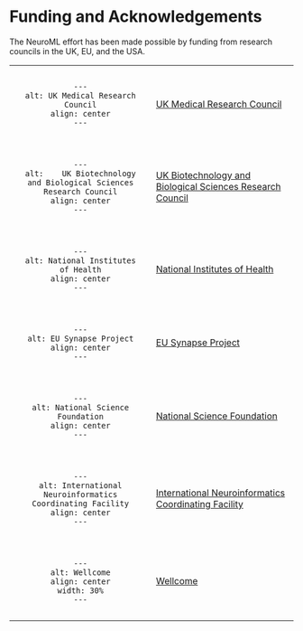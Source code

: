 # Funding and Acknowledgements

The NeuroML effort has been made possible by funding from research councils in the UK, EU, and the USA.


<center>
<table>
<tr>
<td style="width:50%; text-align:center; padding:1em">

```{image} ../images/Funders/mrc.jpg
---
alt: UK Medical Research Council
align: center
---
```
</td>
<td>

[UK Medical Research Council](http://www.mrc.ac.uk/)

</td>
</tr>
<tr>
<td style="width:50%; text-align:center; padding:1em">

```{image} ../images/Funders/bbsrc.gif
---
alt:    UK Biotechnology and Biological Sciences Research Council
align: center
---
```
</td>
<td>

[UK Biotechnology and Biological Sciences Research Council](http://www.bbsrc.ac.uk/)

</td>
</tr>
<tr>
<td style="width:50%; text-align:center; padding:1em">

```{image} ../images/Funders/nih.gif
---
alt: National Institutes of Health
align: center
---
```
</td>
<td>

[National Institutes of Health](http://www.nimh.nih.gov/)

</td>
</tr>
<tr>
<td style="width:50%; text-align:center; padding:1em">

```{image} ../images/Funders/EUS_200px.gif
---
alt: EU Synapse Project
align: center
---
```
</td>
<td>

[EU Synapse Project](http://www.eusynapse.mpg.de/)

</td>
</tr>
<tr>
<td style="width:50%; text-align:center; padding:1em">

```{image} ../images/Funders/nsf.gif
---
alt: National Science Foundation
align: center
---
```
</td>
<td>

[National Science Foundation](http://nsf.gov/)

</td>
</tr>
<tr>
<td style="width:50%; text-align:center; padding:1em">

```{image} ../images/Funders/incf.png
---
alt: International Neuroinformatics Coordinating Facility
align: center
---
```
</td>
<td>

[International Neuroinformatics Coordinating Facility](http://incf.org/)

</td>
</tr>
<tr>
<td style="width:50%; text-align:center; padding:1em">

```{image} ../images/Funders/wtlogo.png
---
alt: Wellcome
align: center
width: 30%
---
```
</td>
<td>

[Wellcome](http://www.wellcome.ac.uk/)

</td>
</tr>
</table>
</center>
